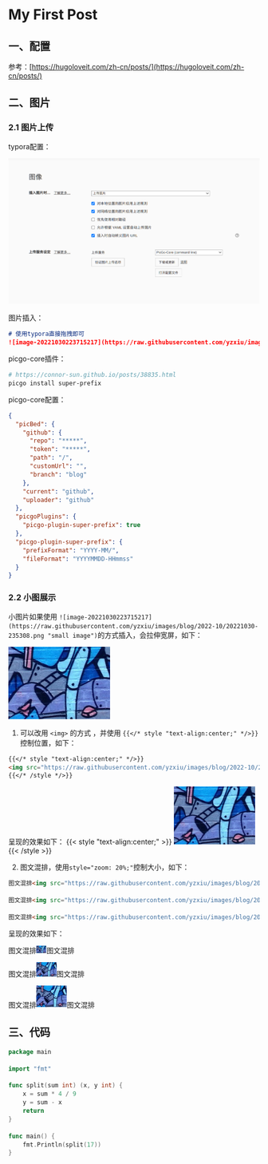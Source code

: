 # My First Post




## 一、配置

参考：[https://hugoloveit.com/zh-cn/posts/](https://hugoloveit.com/zh-cn/posts/)





## 二、图片

### 2.1 图片上传
typora配置：

![image-20221030223715217](https://raw.githubusercontent.com/yzxiu/images/blog/2022-10/20221030-223715.png "typora setting")

图片插入：

```markdown
# 使用typora直接拖拽即可
![image-20221030223715217](https://raw.githubusercontent.com/yzxiu/images/blog/2022-10/20221030-223715.png "typora setting")
```



picgo-core插件：

```bash
# https://connor-sun.github.io/posts/38835.html
picgo install super-prefix
```

picgo-core配置：

```json
{
  "picBed": {
    "github": {
      "repo": "*****",
      "token": "*****",
      "path": "/",
      "customUrl": "",
      "branch": "blog"
    },
    "current": "github",
    "uploader": "github"
  },
  "picgoPlugins": {
    "picgo-plugin-super-prefix": true
  },
  "picgo-plugin-super-prefix": {
    "prefixFormat": "YYYY-MM/",
    "fileFormat": "YYYYMMDD-HHmmss"
  }
}
```

### 2.2 小图展示
小图片如果使用 `![image-20221030223715217](https://raw.githubusercontent.com/yzxiu/images/blog/2022-10/20221030-235308.png "small image")`的方式插入，会拉伸宽屏，如下：

![image-20221030223715217](https://raw.githubusercontent.com/yzxiu/images/blog/2022-10/20221030-235308.png "small image")

1. 可以改用 `<img>` 的方式 ，并使用 `{{</* style "text-align:center;" */>}}` 控制位置，如下：
```markdown
{{</* style "text-align:center;" */>}}
<img src="https://raw.githubusercontent.com/yzxiu/images/blog/2022-10/20221030-235308.png" style="zoom: 80%;" >
{{</* /style */>}}
```
呈现的效果如下：
{{< style "text-align:center;" >}}
<img src="https://raw.githubusercontent.com/yzxiu/images/blog/2022-10/20221030-235308.png" style="zoom: 80%;" >
{{< /style >}}


2) 图文混排，使用`style="zoom: 20%;"`控制大小，如下：
```markdown
图文混排<img src="https://raw.githubusercontent.com/yzxiu/images/blog/2022-10/20221030-235308.png" style="zoom: 10%;" />图文混排

图文混排<img src="https://raw.githubusercontent.com/yzxiu/images/blog/2022-10/20221030-235308.png" style="zoom: 20%;" />图文混排

图文混排<img src="https://raw.githubusercontent.com/yzxiu/images/blog/2022-10/20221030-235308.png" style="zoom: 30%;" />图文混排
```

呈现的效果如下：

图文混排<img src="https://raw.githubusercontent.com/yzxiu/images/blog/2022-10/20221030-235308.png" style="zoom: 10%;" />图文混排

图文混排<img src="https://raw.githubusercontent.com/yzxiu/images/blog/2022-10/20221030-235308.png" style="zoom: 20%;" />图文混排

图文混排<img src="https://raw.githubusercontent.com/yzxiu/images/blog/2022-10/20221030-235308.png" style="zoom: 30%;" />图文混排

## 三、代码

```go
package main

import "fmt"

func split(sum int) (x, y int) {
	x = sum * 4 / 9
	y = sum - x
	return
}

func main() {
	fmt.Println(split(17))
}
```


